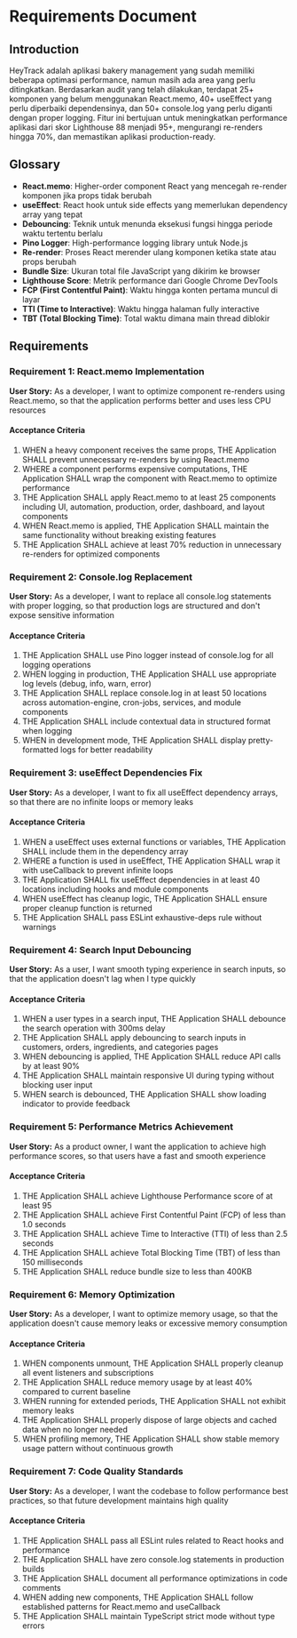 # Requirements Document

## Introduction

HeyTrack adalah aplikasi bakery management yang sudah memiliki beberapa optimasi performance, namun masih ada area yang perlu ditingkatkan. Berdasarkan audit yang telah dilakukan, terdapat 25+ komponen yang belum menggunakan React.memo, 40+ useEffect yang perlu diperbaiki dependensinya, dan 50+ console.log yang perlu diganti dengan proper logging. Fitur ini bertujuan untuk meningkatkan performance aplikasi dari skor Lighthouse 88 menjadi 95+, mengurangi re-renders hingga 70%, dan memastikan aplikasi production-ready.

## Glossary

- **React.memo**: Higher-order component React yang mencegah re-render komponen jika props tidak berubah
- **useEffect**: React hook untuk side effects yang memerlukan dependency array yang tepat
- **Debouncing**: Teknik untuk menunda eksekusi fungsi hingga periode waktu tertentu berlalu
- **Pino Logger**: High-performance logging library untuk Node.js
- **Re-render**: Proses React merender ulang komponen ketika state atau props berubah
- **Bundle Size**: Ukuran total file JavaScript yang dikirim ke browser
- **Lighthouse Score**: Metrik performance dari Google Chrome DevTools
- **FCP (First Contentful Paint)**: Waktu hingga konten pertama muncul di layar
- **TTI (Time to Interactive)**: Waktu hingga halaman fully interactive
- **TBT (Total Blocking Time)**: Total waktu dimana main thread diblokir

## Requirements

### Requirement 1: React.memo Implementation

**User Story:** As a developer, I want to optimize component re-renders using React.memo, so that the application performs better and uses less CPU resources

#### Acceptance Criteria

1. WHEN a heavy component receives the same props, THE Application SHALL prevent unnecessary re-renders by using React.memo
2. WHERE a component performs expensive computations, THE Application SHALL wrap the component with React.memo to optimize performance
3. THE Application SHALL apply React.memo to at least 25 components including UI, automation, production, order, dashboard, and layout components
4. WHEN React.memo is applied, THE Application SHALL maintain the same functionality without breaking existing features
5. THE Application SHALL achieve at least 70% reduction in unnecessary re-renders for optimized components

### Requirement 2: Console.log Replacement

**User Story:** As a developer, I want to replace all console.log statements with proper logging, so that production logs are structured and don't expose sensitive information

#### Acceptance Criteria

1. THE Application SHALL use Pino logger instead of console.log for all logging operations
2. WHEN logging in production, THE Application SHALL use appropriate log levels (debug, info, warn, error)
3. THE Application SHALL replace console.log in at least 50 locations across automation-engine, cron-jobs, services, and module components
4. THE Application SHALL include contextual data in structured format when logging
5. WHEN in development mode, THE Application SHALL display pretty-formatted logs for better readability

### Requirement 3: useEffect Dependencies Fix

**User Story:** As a developer, I want to fix all useEffect dependency arrays, so that there are no infinite loops or memory leaks

#### Acceptance Criteria

1. WHEN a useEffect uses external functions or variables, THE Application SHALL include them in the dependency array
2. WHERE a function is used in useEffect, THE Application SHALL wrap it with useCallback to prevent infinite loops
3. THE Application SHALL fix useEffect dependencies in at least 40 locations including hooks and module components
4. WHEN useEffect has cleanup logic, THE Application SHALL ensure proper cleanup function is returned
5. THE Application SHALL pass ESLint exhaustive-deps rule without warnings

### Requirement 4: Search Input Debouncing

**User Story:** As a user, I want smooth typing experience in search inputs, so that the application doesn't lag when I type quickly

#### Acceptance Criteria

1. WHEN a user types in a search input, THE Application SHALL debounce the search operation with 300ms delay
2. THE Application SHALL apply debouncing to search inputs in customers, orders, ingredients, and categories pages
3. WHEN debouncing is applied, THE Application SHALL reduce API calls by at least 90%
4. THE Application SHALL maintain responsive UI during typing without blocking user input
5. WHEN search is debounced, THE Application SHALL show loading indicator to provide feedback

### Requirement 5: Performance Metrics Achievement

**User Story:** As a product owner, I want the application to achieve high performance scores, so that users have a fast and smooth experience

#### Acceptance Criteria

1. THE Application SHALL achieve Lighthouse Performance score of at least 95
2. THE Application SHALL achieve First Contentful Paint (FCP) of less than 1.0 seconds
3. THE Application SHALL achieve Time to Interactive (TTI) of less than 2.5 seconds
4. THE Application SHALL achieve Total Blocking Time (TBT) of less than 150 milliseconds
5. THE Application SHALL reduce bundle size to less than 400KB

### Requirement 6: Memory Optimization

**User Story:** As a developer, I want to optimize memory usage, so that the application doesn't cause memory leaks or excessive memory consumption

#### Acceptance Criteria

1. WHEN components unmount, THE Application SHALL properly cleanup all event listeners and subscriptions
2. THE Application SHALL reduce memory usage by at least 40% compared to current baseline
3. WHEN running for extended periods, THE Application SHALL not exhibit memory leaks
4. THE Application SHALL properly dispose of large objects and cached data when no longer needed
5. WHEN profiling memory, THE Application SHALL show stable memory usage pattern without continuous growth

### Requirement 7: Code Quality Standards

**User Story:** As a developer, I want the codebase to follow performance best practices, so that future development maintains high quality

#### Acceptance Criteria

1. THE Application SHALL pass all ESLint rules related to React hooks and performance
2. THE Application SHALL have zero console.log statements in production builds
3. THE Application SHALL document all performance optimizations in code comments
4. WHEN adding new components, THE Application SHALL follow established patterns for React.memo and useCallback
5. THE Application SHALL maintain TypeScript strict mode without type errors
